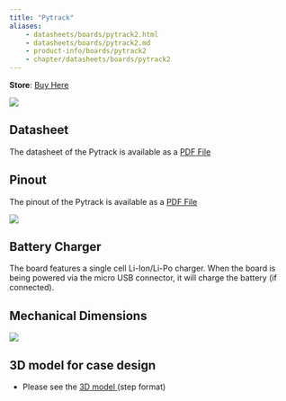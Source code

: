 ```yaml
---
title: "Pytrack"
aliases:
    - datasheets/boards/pytrack2.html
    - datasheets/boards/pytrack2.md
    - product-info/boards/pytrack2
    - chapter/datasheets/boards/pytrack2
---
```

**Store**: [Buy Here](https://pycom.io/product/pytrack2-0-x/)

![](/gitbook/assets/pytrack.png) 

## Datasheet

The datasheet of the Pytrack is available as a [PDF File](/gitbook/assets/pytrack-specsheet-1.pdf)

## Pinout

The pinout of the Pytrack is available as a [PDF File](/gitbook/assets/pytrack-pinout.pdf")

![](/gitbook/assets/pytrack-pinout-1.png)

## Battery Charger

The board features a single cell Li-Ion/Li-Po charger. When the board is being powered via the micro USB connector, it will charge the battery (if connected).



## Mechanical Dimensions

![](/gitbook/assets/Pysense_v1.1_MechanicalDimensions_b.png)

## 3D model for case design

* Please see the <a href="/gitbook/assets/PyTrack_v1.1.step" target="_blank"> 3D model </a> (step format)

